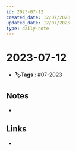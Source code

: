 ```yaml
---
id: 2023-07-12
created_date: 12/07/2023
updated_date: 12/07/2023
type: daily-note
---
```


# 2023-07-12
- **🏷️Tags** : #07-2023  

## Notes
- 

## Links
- 